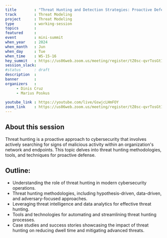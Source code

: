 ```yaml
---
title        : "Threat Hunting and Detection Strategies: Proactive Defense in Action (panel)"
track        : Threat Modeling
project      : Threat Modeling
type         : working-session
topics       : 
featured     :
event        : mini-summit
when_year    : 2024
when_month   : Jun
when_day     : Tue
when_time    : WS-15-16
hey_summit   : https://us06web.zoom.us/meeting/register/tZ0sc-qvrTosGt1kL5stBjhttVbm4uFrp-ZT
session_slack:
#status      : draft
description  :
banner       : 
organizers   :
     - Dinis Cruz
     - Marius Poskus
    
youtube_link : https://youtube.com/live/GswjcLHmFOY
zoom_link    : https://us06web.zoom.us/meeting/register/tZ0sc-qvrTosGt1kL5stBjhttVbm4uFrp-ZT
---
```


## About this session
Threat hunting is a proactive approach to cybersecurity that involves actively searching for signs of malicious activity within an organization's network and endpoints. This topic delves into threat hunting methodologies, tools, and techniques for proactive defense.

## Outline:
- Understanding the role of threat hunting in modern cybersecurity operations.
- Threat hunting methodologies, including hypothesis-driven, data-driven, and adversary-focused approaches.
- Leveraging threat intelligence and data analytics for effective threat hunting.
- Tools and technologies for automating and streamlining threat hunting processes.
- Case studies and success stories showcasing the impact of threat hunting on reducing dwell time and mitigating advanced threats.
